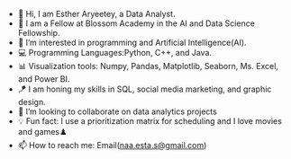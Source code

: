- 👋 Hi, I am Esther Aryeetey, a Data Analyst.
- 🌱 I am a Fellow at Blossom Academy in the AI and Data Science Fellowship.
- 💞️ I’m interested in programming and Artificial Intelligence(AI).
- 💻 Programming Languages:Python, C++, and Java.
- 📊 Visualization tools: Numpy, Pandas, Matplotlib, Seaborn, Ms. Excel, and Power BI.
- 🪁 I am honing my skills in SQL, social media marketing, and graphic design.
- 👀 I’m looking to collaborate on data analytics projects
- 💡 Fun fact: I use a prioritization matrix for scheduling and I love movies and games♟️
- 📫 How to reach me: Email(naa.esta.s@gmail.com)

<!---
Naa-esta/Naa-esta is a ✨ special ✨ repository because its `README.md` (this file) appears on your GitHub profile.
You can click the Preview link to take a look at your changes.
--->
